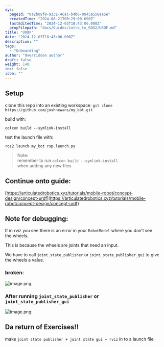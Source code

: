 ```yaml
---
sys:
  pageId: "0a2b09f8-9331-46ac-b4b6-0945a556aa5e"
  createdTime: "2024-08-21T00:29:00.000Z"
  lastEditedTime: "2024-12-03T18:43:00.000Z"
  propFilepath: "docs/Guides/intro_to_ROS2/URDF.md"
title: "URDF"
date: "2024-12-03T18:43:00.000Z"
description: ""
tags:
  - "Onboarding"
author: "Overridden author"
draft: false
weight: 148
toc: false
icon: ""
---
```


## Setup

clone this repo into an existing workspace:
`git clone https://github.com/joshnewans/my_bot.git`

build with:

`colcon build --symlink-install`

test the launch file with:

`ros2 launch my_bot rsp.launch.py`

> Note:  
> remember to run `colcon build --symlink-install`  
> when adding any new files

## Continue onto guide:

[https://articulatedrobotics.xyz/tutorials/mobile-robot/concept-design/concept-urdf](https://articulatedrobotics.xyz/tutorials/mobile-robot/concept-design/concept-urdf)

## Note for debugging:

If in rviz you see there is an error in your `RobotModel` where you don’t see the wheels.

This is because the wheels are joints that need an input. 

We have to call `joint_state_publisher` or `joint_state_publisher_gui` to give the wheels a value.

### broken:

![image.png](https://prod-files-secure.s3.us-west-2.amazonaws.com/d518164a-d88e-44d1-a4ee-3adb3bd8bce0/96a1d089-1f17-4dbf-8563-f2aef56a4d37/image.png?X-Amz-Algorithm=AWS4-HMAC-SHA256&X-Amz-Content-Sha256=UNSIGNED-PAYLOAD&X-Amz-Credential=ASIAZI2LB466X2MFQ6Y3%2F20250604%2Fus-west-2%2Fs3%2Faws4_request&X-Amz-Date=20250604T190739Z&X-Amz-Expires=3600&X-Amz-Security-Token=IQoJb3JpZ2luX2VjEFsaCXVzLXdlc3QtMiJGMEQCIBovy51coQvMKAT3s6jrymTBYuSG45z%2BjhACS%2Fag%2B5IyAiA%2FiXwO9rlayYTE%2BKANl7XucJaBO2Snyn80rZ%2Fd39GfnSr%2FAwg0EAAaDDYzNzQyMzE4MzgwNSIMQHeQMWdNbXgMB1sGKtwDe4J7wAfHNYktNBAmX%2BjNJbdzex4a9pLm2kUVDPjjJQFb%2B3hyq7hJFHrtdakQs%2FdpJ9sJaKrvULsgihsmv2rzTErKes2t%2Fq1SCexb%2BTdG2xUHWKr9Z%2FNXrfqWLpv0hqFuNuWqurmYrEtHrudmC1QlGRVqq5ubxkZeWHqRQGul75D0SlXHANtQhgROL4nlZEfI3o3Ch0DWA2x0WsvAhBrIS4VKIzCh9TAIIKESvZcdJHjQOAKDwV5dvJf9nduJEc72szXYUREMb%2FN1kSMlRV1FPFStExA3%2B%2BUV7Yq6NMxG0DIp6cUKHTjryk5%2F44BKIMglGxnUihMw5kaAlrcz6NUkR4BY7uVZSnmR%2BvYU%2FuRm3wgiwgNd6hLZaYjfb%2B8P%2FsOA0I8Sj%2FrwQfjtmcJGugq875ChrPkyS%2FrzyBGMcXrsbrBSVcRQKSzCvYMgbYTlUgP%2BHSaOrnF6bN37rfwS9NBe5omxSQptfM1HaVv0D3D4JMcRBTEBG55mVgZ2spK5fVJA%2F3SqkgelCfKtD32RzBlxf%2BzTrD3MA4elwqtMawkMm1%2FbDejra3EAYWg%2BYTnnuVLNpjFcO9ehaCmLkiLw5In3hC1JsIQE%2BOWLTYHkD7VlHMqnaCfDVVjBgpdECigwwa2CwgY6pgEjUBsFLa0EIbLT6qfZz3UxXF1hJ1%2BVOZrKivQQXxpYvOMHyB4sS00fqlNZS1VasI0EzhzG2bf%2B6d%2FObXHAni0YBQnwFPDIT9p4erfo5hG00UXAQEw%2FrfvLaxDw4YguS%2BxBLyPb1NOAsoe0a9PW3FoGJn9In8oCafVhh3pcvh6xkPvECS5RMyACkERrb%2BiPWQN4FZ%2FQfbnMcxW6U1mTqUPiaQ%2Fuc%2Fjm&X-Amz-Signature=8ccb6eefca4b920904c9f21362d247c45ec078497aaf4b53f0707f64dbf47004&X-Amz-SignedHeaders=host&x-id=GetObject)

### After running `joint_state_publisher` or `joint_state_publisher_gui`

![image.png](https://prod-files-secure.s3.us-west-2.amazonaws.com/d518164a-d88e-44d1-a4ee-3adb3bd8bce0/130c99c7-1b0b-4031-9953-844fc3950ff4/image.png?X-Amz-Algorithm=AWS4-HMAC-SHA256&X-Amz-Content-Sha256=UNSIGNED-PAYLOAD&X-Amz-Credential=ASIAZI2LB466X2MFQ6Y3%2F20250604%2Fus-west-2%2Fs3%2Faws4_request&X-Amz-Date=20250604T190739Z&X-Amz-Expires=3600&X-Amz-Security-Token=IQoJb3JpZ2luX2VjEFsaCXVzLXdlc3QtMiJGMEQCIBovy51coQvMKAT3s6jrymTBYuSG45z%2BjhACS%2Fag%2B5IyAiA%2FiXwO9rlayYTE%2BKANl7XucJaBO2Snyn80rZ%2Fd39GfnSr%2FAwg0EAAaDDYzNzQyMzE4MzgwNSIMQHeQMWdNbXgMB1sGKtwDe4J7wAfHNYktNBAmX%2BjNJbdzex4a9pLm2kUVDPjjJQFb%2B3hyq7hJFHrtdakQs%2FdpJ9sJaKrvULsgihsmv2rzTErKes2t%2Fq1SCexb%2BTdG2xUHWKr9Z%2FNXrfqWLpv0hqFuNuWqurmYrEtHrudmC1QlGRVqq5ubxkZeWHqRQGul75D0SlXHANtQhgROL4nlZEfI3o3Ch0DWA2x0WsvAhBrIS4VKIzCh9TAIIKESvZcdJHjQOAKDwV5dvJf9nduJEc72szXYUREMb%2FN1kSMlRV1FPFStExA3%2B%2BUV7Yq6NMxG0DIp6cUKHTjryk5%2F44BKIMglGxnUihMw5kaAlrcz6NUkR4BY7uVZSnmR%2BvYU%2FuRm3wgiwgNd6hLZaYjfb%2B8P%2FsOA0I8Sj%2FrwQfjtmcJGugq875ChrPkyS%2FrzyBGMcXrsbrBSVcRQKSzCvYMgbYTlUgP%2BHSaOrnF6bN37rfwS9NBe5omxSQptfM1HaVv0D3D4JMcRBTEBG55mVgZ2spK5fVJA%2F3SqkgelCfKtD32RzBlxf%2BzTrD3MA4elwqtMawkMm1%2FbDejra3EAYWg%2BYTnnuVLNpjFcO9ehaCmLkiLw5In3hC1JsIQE%2BOWLTYHkD7VlHMqnaCfDVVjBgpdECigwwa2CwgY6pgEjUBsFLa0EIbLT6qfZz3UxXF1hJ1%2BVOZrKivQQXxpYvOMHyB4sS00fqlNZS1VasI0EzhzG2bf%2B6d%2FObXHAni0YBQnwFPDIT9p4erfo5hG00UXAQEw%2FrfvLaxDw4YguS%2BxBLyPb1NOAsoe0a9PW3FoGJn9In8oCafVhh3pcvh6xkPvECS5RMyACkERrb%2BiPWQN4FZ%2FQfbnMcxW6U1mTqUPiaQ%2Fuc%2Fjm&X-Amz-Signature=82ca0a681323799794b65a1cd232911e94bffd9021c41128ae19e25ea88a9636&X-Amz-SignedHeaders=host&x-id=GetObject)

## Da return of Exercises!!

make `joint state publisher + joint state gui + rviz` in to a launch file
